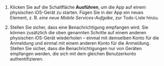 
1. Klicken Sie auf die Schaltfläche **Ausführen**, um die App auf einem physischen iOS-Gerät zu starten. Fügen Sie in der App ein neues Element, z. B. _eine neue Mobile Services-Aufgabe_, zur Todo-Liste hinzu.

2. Stellen Sie sicher, dass eine Benachrichtigung empfangen wird. Sie können zusätzlich die oben genannten Schritte auf einem anderen physischen iOS-Gerät wiederholen – einmal mit demselben Konto für die Anmeldung und einmal mit einem anderen Konto für die Anmeldung. Stellen Sie sicher, dass die Benachrichtigungen nur von Geräten empfangen werden, die sich mit dem gleichen Benutzerkonto authentifizieren.

<!---HONumber=Oct15_HO3-->
